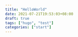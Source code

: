 ```yaml
---
title: "HelloWorld"
date: 2021-07-21T19:53:03+08:00
draft: true
tags: ["hugo", "test"]
categories: ["start"]
---
```


